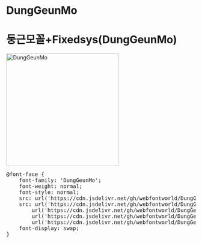 # DungGeunMo

# 둥근모꼴+Fixedsys(DungGeunMo)

<a href="https://wess.tistory.com" target="_blank">
    <img src="https://webfontworld.github.io/DungGeunMo/DungGeunMo.jpg" alt="DungGeunMo" style="width:300px">
</a>

<pre>
@font-face {
    font-family: 'DungGeunMo';
    font-weight: normal;
    font-style: normal;
    src: url('https://cdn.jsdelivr.net/gh/webfontworld/DungGeunMo/DungGeunMo.eot');
    src: url('https://cdn.jsdelivr.net/gh/webfontworld/DungGeunMo/DungGeunMo.eot?#iefix') format('embedded-opentype'),
        url('https://cdn.jsdelivr.net/gh/webfontworld/DungGeunMo/DungGeunMo.woff2') format('woff2'),
        url('https://cdn.jsdelivr.net/gh/webfontworld/DungGeunMo/DungGeunMo.woff') format('woff'),
        url('https://cdn.jsdelivr.net/gh/webfontworld/DungGeunMo/DungGeunMo.ttf') format("truetype");
    font-display: swap;
}
</pre>
